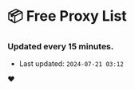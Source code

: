 # :package: Free Proxy List
### Updated every 15 minutes.

- Last updated: `2024-07-21 03:12`

:heart:
